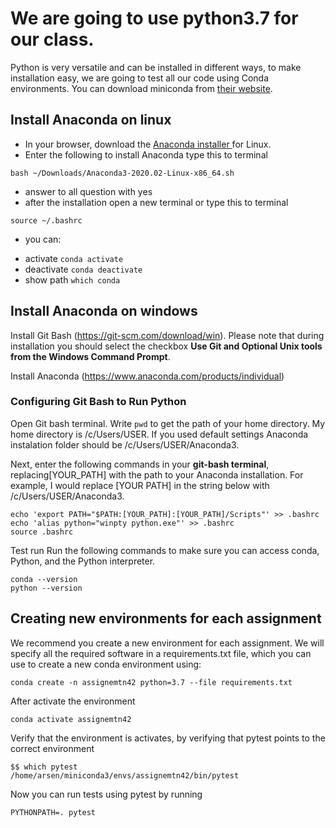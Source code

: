 # We are going to use python3.7 for our class.

Python is very versatile and can be installed in different ways, to make installation easy, we are going to test all our code using Conda environments.
You can download miniconda from [their website](https://docs.conda.io/en/latest/miniconda.html).


## Install Anaconda on linux

* In your browser, download the [Anaconda installer ](https://repo.anaconda.com/archive/Anaconda3-2020.02-Linux-x86_64.sh) for Linux.
* Enter the following to install Anaconda type this to terminal 
```
bash ~/Downloads/Anaconda3-2020.02-Linux-x86_64.sh
```
* answer to all question with yes
* after the installation open a new terminal or type this to terminal
```
source ~/.bashrc
```

* you can:
 - activate `conda activate`
 - deactivate `conda deactivate`
 - show path `which conda`

## Install Anaconda on windows

Install Git Bash (https://git-scm.com/download/win). Please note that during installation you should select the checkbox **Use Git and Optional Unix tools from the Windows Command Prompt**.

Install Anaconda (https://www.anaconda.com/products/individual)

### Configuring Git Bash to Run Python

Open Git bash terminal. Write `pwd` to get the path of your home directory. My home directory is /c/Users/USER. If you used default settings Anaconda instalation folder should be /c/Users/USER/Anaconda3. 

Next, enter the following commands in your **git-bash terminal**, replacing[YOUR_PATH] with the path to your Anaconda installation. For example, I would replace [YOUR PATH] in the string below with /c/Users/USER/Anaconda3.

```
echo 'export PATH="$PATH:[YOUR_PATH]:[YOUR_PATH]/Scripts"' >> .bashrc
echo 'alias python="winpty python.exe"' >> .bashrc
source .bashrc
```

Test run
Run the following commands to make sure you can access conda, Python, and the Python interpreter.

```
conda --version
python --version
```


## Creating new environments for each assignment

We recommend you create a new environment for each assignment. We will
specify all the required software in a requirements.txt file, which you
can use to create a new conda environment using:

```
conda create -n assignemtn42 python=3.7 --file requirements.txt
```

After activate the environment
```
conda activate assignemtn42
```

Verify that the environment is activates, by verifying that pytest points to the correct environment
```
$$ which pytest
/home/arsen/miniconda3/envs/assignemtn42/bin/pytest
```

Now you can run tests using pytest by running
```
PYTHONPATH=. pytest
```

